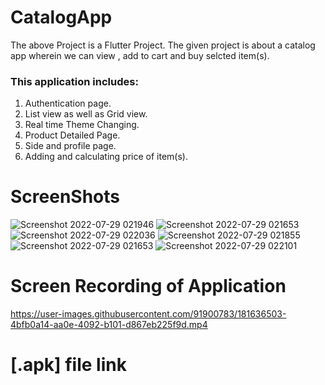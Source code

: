 # CatalogApp

The above Project is a Flutter Project.
The given project is about a catalog app wherein we can view , add to cart and buy selcted item(s).

### This application includes:

1) Authentication page.
2) List view as well as Grid view.
3) Real time Theme Changing.
4) Product Detailed Page.
5) Side and profile page.
6) Adding and calculating price of item(s).

# ScreenShots

![Screenshot 2022-07-29 021946](https://user-images.githubusercontent.com/91900783/181635742-905d0c01-b76f-44cd-a8e1-d2076bf66987.png)
![Screenshot 2022-07-29 021653](https://user-images.githubusercontent.com/91900783/181635775-d62c3ceb-ebf4-4642-9daf-e21297938867.png)
![Screenshot 2022-07-29 022036](https://user-images.githubusercontent.com/91900783/181635734-b3946e77-d819-49e4-9811-bc7bec7a9f38.png)
![Screenshot 2022-07-29 021855](https://user-images.githubusercontent.com/91900783/181635749-f849a281-dd3f-44f4-92c2-1d0c39a4c4e3.png)
![Screenshot 2022-07-29 021653](https://user-images.githubusercontent.com/91900783/181635775-d62c3ceb-ebf4-4642-9daf-e21297938867.png)
![Screenshot 2022-07-29 022101](https://user-images.githubusercontent.com/91900783/181635725-cb6241b4-ac58-41d6-83de-d3e475392073.png)


# Screen Recording of Application

https://user-images.githubusercontent.com/91900783/181636503-4bfb0a14-aa0e-4092-b101-d867eb225f9d.mp4


# [.apk] file link
